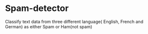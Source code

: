 # Spam-detector
Classify text data from three different language( English, French and German) as either Spam or Ham(not spam)
